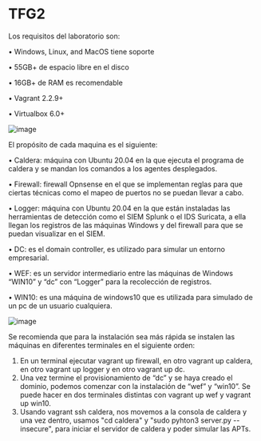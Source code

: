 # TFG2

Los requisitos del laboratorio son:

•	Windows, Linux, and MacOS tiene soporte

•	55GB+ de espacio libre en el disco

•	16GB+ de RAM es recomendable

•	Vagrant 2.2.9+

•	Virtualbox 6.0+ 

![image](https://user-images.githubusercontent.com/78904547/173483427-d8ac0845-37b1-4ba8-b41a-80ccb33c60d0.png)

El propósito de cada maquina es el siguiente:

•	Caldera: máquina con Ubuntu 20.04 en la que ejecuta el programa de caldera y se mandan los comandos a los agentes desplegados.

•	Firewall: firewall Opnsense en el que se implementan reglas para que ciertas técnicas como el mapeo de puertos no se puedan llevar a cabo.

•	Logger: máquina con Ubuntu 20.04 en la que están instaladas las herramientas de detección como el SIEM Splunk o el IDS Suricata, a ella llegan los registros de las máquinas Windows y del firewall para que se puedan visualizar en el SIEM.

•	DC: es el domain controller, es utilizado para simular un entorno empresarial.

•	WEF: es un servidor intermediario entre las máquinas de Windows “WIN10” y “dc” con “Logger” para la recolección de registros.

•	WIN10: es una máquina de windows10 que es utilizada para simulado de un pc de un usuario cualquiera.

![image](https://user-images.githubusercontent.com/78904547/173483452-f87ecf27-1b1d-493f-83cb-981242dd7814.png)



Se recomienda que para la instalación sea más rápida se instalen las máquinas en diferentes terminales en el siguiente orden:
1.	En un terminal ejecutar vagrant up firewall, en otro vagrant up caldera,  en otro vagrant up logger y en otro vagrant up dc.
2.	Una vez termine el provisionamiento de “dc” y se haya creado el dominio, podemos comenzar con la instalación de “wef” y “win10”. Se puede hacer en dos terminales distintas con vagrant up wef y vagrant up win10.
3. Usando vagrant ssh caldera, nos movemos a la consola de caldera y una vez dentro, usamos "cd caldera" y "sudo pyhton3 server.py --insecure", para iniciar el servidor de caldera y poder simular las APTs.

